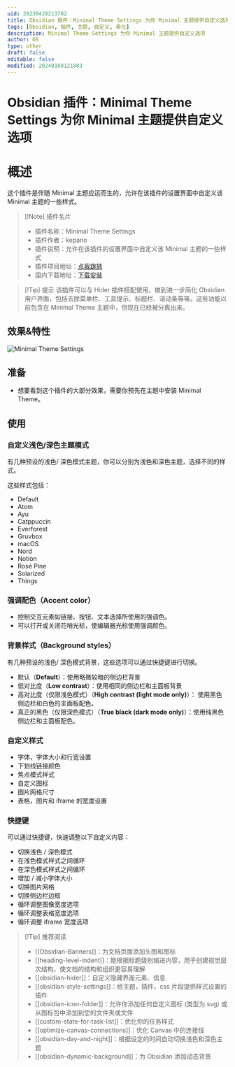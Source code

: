 ```yaml
---
uid: 20230428213702
title: Obsidian 插件：Minimal Theme Settings 为你 Minimal 主题提供自定义选项
tags: [Obsidian, 插件, 主题, 自定义, 美化]
description: Minimal Theme Settings 为你 Minimal 主题提供自定义选项
author: OS
type: other
draft: false
editable: false
modified: 20240108121803
---
```


# Obsidian 插件：Minimal Theme Settings 为你 Minimal 主题提供自定义选项

# 概述

这个插件是伴随 Minimal 主题应运而生的，允许在该插件的设置界面中自定义该 Minimal 主题的一些样式。

> [!Note] 插件名片
> - 插件名称：Minimal Theme Settings
> - 插件作者：kepano
> - 插件说明：允许在该插件的设置界面中自定义该 Minimal 主题的一些样式
> - 插件项目地址：[点我跳转](https://github.com/kepano/obsidian-minimal-settings)
> - 国内下载地址：[下载安装](https://pkmer.cn/products/plugin/pluginMarket/?obsidian-minimal-settings)

>[!Tip] 提示
>该插件可以与 Hider 插件搭配使用，做到进一步简化 Obsidian 用户界面，包括去除菜单栏、工具提示、标题栏、滚动条等等。这些功能以前包含在 Minimal Theme 主题中，但现在已经被分离出来。

## 效果&特性

![Minimal Theme Settings](https://cdn.pkmer.cn/covers/obsidian-minimal-settings.PNG!pkmer)

## 准备

- 想要看到这个插件的大部分效果，需要你预先在主题中安装 Minimal Theme。

## 使用

### 自定义浅色/深色主题模式

有几种预设的浅色/ 深色模式主题，你可以分别为浅色和深色主题，选择不同的样式。

这些样式包括：

- Default
- Atom
- Ayu
- Catppuccin
- Everforest
- Gruvbox
- macOS
- Nord
- Notion
- Rosé Pine
- Solarized
- Things

### 强调配色（Accent color）

- 控制交互元素如链接、按钮、文本选择所使用的强调色。
- 可以打开或关闭花哨光标，使编辑器光标使用强调颜色。

### 背景样式（Background styles）

有几种预设的浅色/ 深色模式背景，这些选项可以通过快捷键进行切换。

- 默认（**Default**）：使用略微较暗的侧边栏背景
- 低对比度（**Low contrast**）：使用相同的侧边栏和主面板背景
- 高对比度（仅限浅色模式）（**High contrast (light mode only)**）：
使用黑色侧边栏和白色的主面板配色。
- 真正的黑色（仅限深色模式）（**True black (dark mode only)**）：使用纯黑色侧边栏和主面板配色。

### 自定义样式

- 字体，字体大小和行宽设置
- 下划线链接颜色
- 焦点模式样式
- 自定义图标
- 图片网格尺寸
- 表格，图片和 iframe 的宽度设置

### 快捷键

可以通过快捷键，快速调整以下自定义内容：

- 切换浅色 / 深色模式
- 在浅色模式样式之间循环
- 在深色模式样式之间循环
- 增加 / 减小字体大小
- 切换图片网格
- 切换侧边栏边框
- 循环调整图像宽度选项
- 循环调整表格宽度选项
- 循环调整 iframe 宽度选项

> [!Tip] 推荐阅读
> - [[Obsidian-Banners]]：为文档页面添加头图和图标
> - [[heading-level-indent]]：能根据标题级别缩进内容，用于创建视觉层次结构，使文档的结构和组织更容易理解
> - [[obsidian-hider]]：自定义隐藏界面元素、信息
> - [[obsidian-style-settings]]：给主题，插件，css 片段提供样式设置的插件
> - [[obsidian-icon-folder]]：允许你添加任何自定义图标 (类型为.svg) 或从图标包中添加到您的文件夹或文件
> - [[custom-state-for-task-list]]：优化你的任务样式
> - [[optimize-canvas-connections]]：优化 Canvas 中的连接线
> - [[obsidian-day-and-night]]：根据设定的时间自动切换浅色和深色主题
> - [[obsidian-dynamic-background]]：为 Obsidian 添加动态背景